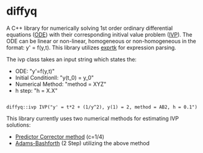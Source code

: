 # diffyq

A C++ library for numerically solving 1st order ordinary differential equations ([ODE](https://en.wikipedia.org/wiki/Ordinary_differential_equation)) with their corresponding initival value problem ([IVP](https://en.wikipedia.org/wiki/Initial_value_problem)). The ODE can be linear or non-linear, homogeneous or non-homogeneous in the format: y' = f(y,t). This library utilizes [exprtk](https://github.com/ArashPartow/exprtk) for expression parsing.

The ivp class takes an input string which states the:
* ODE: "y'=f(y,t)"
* Initial Conditionll: "y(t_0) = y_0"
* Numerical Method: "method = XYZ"
* h step: "h = X.X"

```

diffyq::ivp IVP("y' = t*2 + (1/y^2), y(1) = 2, method = AB2, h = 0.1")

```



This library currently uses two numerical methods for estimating IVP solutions:
* [Predictor Corrector method](https://en.wikipedia.org/wiki/Predictor%E2%80%93corrector_method) (c=1/4)
* [Adams-Bashforth](https://en.wikipedia.org/wiki/Linear_multistep_method#Adams%E2%80%93Bashforth_methods) (2 Step) utilizing the above method
